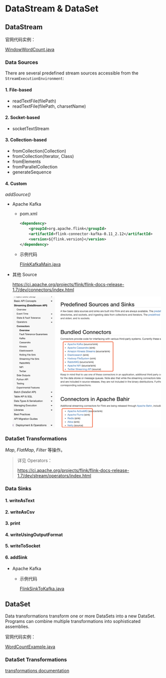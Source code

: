 #  DataStream & DataSet



##  DataStream

官网代码实例：

[WindowWordCount.java](https://github.com/JiaoXR/Framework/blob/master/hello-flink/quick-start/src/main/java/com/jaxer/example/action/WindowWordCount.java)



###  Data Sources

There are several predefined stream sources accessible from the `StreamExecutionEnvironment`:

####  1. File-based

- readTextFile(filePath)
- readTextFile(filePath, charsetName)

####  2. Socket-based

- socketTextStream

####  3. Collection-based

- fromCollection(Collection)
- fromCollection(Iterator, Class)
- fromElements
- fromParallelCollection
- generateSequence

####  4. Custom

*addSource()*

- Apache Kafka

  - pom.xml

    ```xml
    <dependency>
    	<groupId>org.apache.flink</groupId>
    	<artifactId>flink-connector-kafka-0.11_2.12</artifactId>
    	<version>${flink.version}</version>
    </dependency>
    ```

  - 示例代码

    [FlinkKafkaMain.java](https://github.com/JiaoXR/Framework/blob/master/hello-flink/quick-start/src/main/java/com/jaxer/example/source/kafka/FlinkKafkaMain.java)

- 其他 Source

  https://ci.apache.org/projects/flink/flink-docs-release-1.7/dev/connectors/index.html

  ![connectors](https://github.com/JiaoXR/Framework/blob/master/pics/flink/connectors.png)

###  DataSet Transformations

*Map*, *FlatMap*, *Filter* 等操作。

> 详见 Operators：
>
> https://ci.apache.org/projects/flink/flink-docs-release-1.7/dev/stream/operators/index.html

###  Data Sinks

####  1. writeAsText

####  2. writeAsCsv

####  3. print

####  4. writeUsingOutputFormat

####  5. writeToSocket

####  6. addSink

- Apache Kafka

  - 示例代码

    [FlinkSinkToKafka.java](https://github.com/JiaoXR/Framework/blob/master/hello-flink/quick-start/src/main/java/com/jaxer/example/sink/FlinkSinkToKafka.java)



##  DataSet

Data transformations transform one or more DataSets into a new DataSet. Programs can combine multiple transformations into sophisticated assemblies.



官网代码实例：

[WordCountExample.java](https://github.com/JiaoXR/Framework/blob/master/hello-flink/quick-start/src/main/java/com/jaxer/example/action/WordCountExample.java)



###  DataSet Transformations

[transformations documentation](https://ci.apache.org/projects/flink/flink-docs-release-1.7/dev/batch/dataset_transformations.html)

